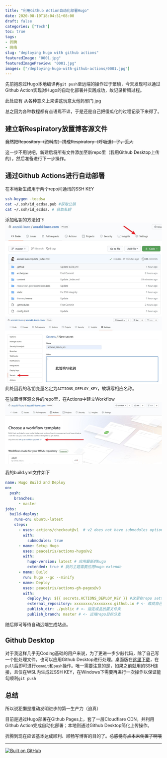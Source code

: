 ```yaml
---
title: "利用Github Action自动化部署Hugo"
date: 2020-08-10T18:04:51+08:00
draft: false
categories: ["Tech"]
toc: true
tags:
- 折腾
- 网络
slug: "deploying hugo with github actions"
featuredImage: "0001.jpg"
featuredImagePreview: "0001.jpg"
images: ["/deploying-hugo-with-github-actions/0001.jpg"]
---
```


先前抱怨过Hugo本地编译再`git push`至远端的操作过于繁琐，今天发现可以通过Github Action实现对Hugo的自动化部署并实践成功，故记录折腾过程。

<!--more-->

此处应有 从各种意义上来讲这玩意太他妈邪门.jpg

总之因为各种教程都有点语焉不详，于是还是自己把傻瓜化的过程记录下来得了。

## 建立新Respiratory放置博客源文件

~~竟然把Repository（资料库）拼成Respiratory（呼吸道）了，丢人~~

这一步不用说吧，新建后将所有文件添加至新repo里（我用Github Desktop上传的），然后准备进行下一步操作。

## 通过Github Actions进行自动部署

在本地新生成用于两个repo间通讯的SSH KEY

```sh
ssh-keygen -tecdsa
cat ~/.ssh/id_ecdsa.pub #获取公钥
cat ~/.ssh/id_ecdsa. # 获取私钥
```
添加私钥的方法如下
![](0004.jpg)
![](0005.jpg)
此处因我的私钥变量名定为`ACTIONS_DEPLOY_KEY`，故填写相应名称。

在放置博客源文件的repo里，在Actions中建立Workflow
![](0006.jpg)

我的build.yml文件如下

```yml
name: Hugo Build and Deploy
on:
  push:
    branches:
      - master
jobs:
  build-deploy:
    runs-on: ubuntu-latest
    steps:
      - uses: actions/checkout@v1  # v2 does not have submodules option now
        with:
          submodules: true
      - name: Setup Hugo
        uses: peaceiris/actions-hugo@v2
        with:
          hugo-version: latest # 应用最新的hugo
          extended: true # 我的主题需要应用hugo-extende
      - name: Build
        run: hugo --gc --minify
      - name: Deploy
        uses: peaceiris/actions-gh-pages@v3
        with:
          deploy_key: ${{ secrets.ACTIONS_DEPLOY_KEY }} #这里在repo settings里填入SSH私钥
          external_repository: xxxxxxxx/xxxxxxxx.github.io # <- 改成自己的 user github page
          publish_dir: ./public # <- 指定成品放置文件夹
          publish_branch: master # <- 远端repo目标分支
```

随后即可等待自动远端生成站点。

## Github Desktop

对于我这样几乎无Coding基础的用户来说，为了更进一步少敲代码，除了自己写一个批处理文件，也可以应用Github Desktop进行处理。桌面版在[这里下载](https://desktop.github.com/)，在`pull`后即可进行`commit`和`push`操作。唯一需要注意的是，如果之前就用的SSH连接，且仅在WSL内生成过SSH KEY，在Windows下需要再进行一次操作以保证能勾顺利`git push`

## 总结

所以说犯懒是推动发明进步的第一生产力（迫真）

目前是通过Hugo部署在Github Pages上，套了一层Cloudflare CDN，并利用Github Action完成自动化部署；本地则通过Github Desktop简化上传操作。

折腾到现在应该基本达成顺利、顺畅写博客的目的了。~~总感觉有点本末倒置了啊喂~~

***

[![Built on GitHub](https://github.com/aozaki-kuro/aozaki.cc/workflows/Build/badge.svg)](https://github.com/aozaki-kuro/aozaki.cc/actions)